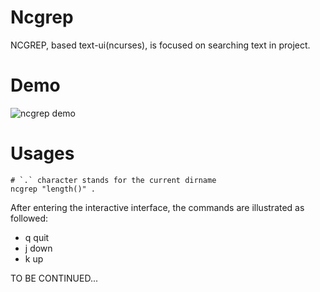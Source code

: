 # Ncgrep
NCGREP, based text-ui(ncurses), is focused on searching text in project.

# Demo
![ncgrep demo](https://github.com/GenialX/assets/blob/master/github.com/grepx/grepx_demo_1.gif)

# Usages

```shell
# `.` character stands for the current dirname
ncgrep "length()" .
```

After entering the interactive interface, the commands are illustrated as followed:
 - q quit
 - j down
 - k up

TO BE CONTINUED...
